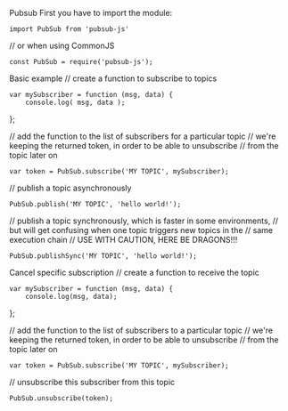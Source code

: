 Pubsub
First you have to import the module:

    import PubSub from 'pubsub-js'

// or when using CommonJS

    const PubSub = require('pubsub-js');   
    
Basic example
// create a function to subscribe to topics

    var mySubscriber = function (msg, data) {
        console.log( msg, data );
};

// add the function to the list of subscribers for a particular topic
// we're keeping the returned token, in order to be able to unsubscribe
// from the topic later on

    var token = PubSub.subscribe('MY TOPIC', mySubscriber);

// publish a topic asynchronously

    PubSub.publish('MY TOPIC', 'hello world!');

// publish a topic synchronously, which is faster in some environments,
// but will get confusing when one topic triggers new topics in the
// same execution chain
// USE WITH CAUTION, HERE BE DRAGONS!!!

    PubSub.publishSync('MY TOPIC', 'hello world!');
    
Cancel specific subscription
// create a function to receive the topic

    var mySubscriber = function (msg, data) {
        console.log(msg, data);
};

// add the function to the list of subscribers to a particular topic
// we're keeping the returned token, in order to be able to unsubscribe
// from the topic later on

    var token = PubSub.subscribe('MY TOPIC', mySubscriber);

// unsubscribe this subscriber from this topic

    PubSub.unsubscribe(token);
